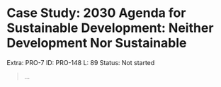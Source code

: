 # Case Study: 2030 Agenda for Sustainable Development:  Neither Development Nor Sustainable

Extra: PRO-7
ID: PRO-148
L: 89
Status: Not started

> …
>